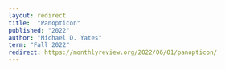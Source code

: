 ```yaml
---
layout: redirect
title:  "Panopticon"
published: "2022"
author: "Michael D. Yates"
term: "Fall 2022"
redirect: https://monthlyreview.org/2022/06/01/panopticon/
---
```

